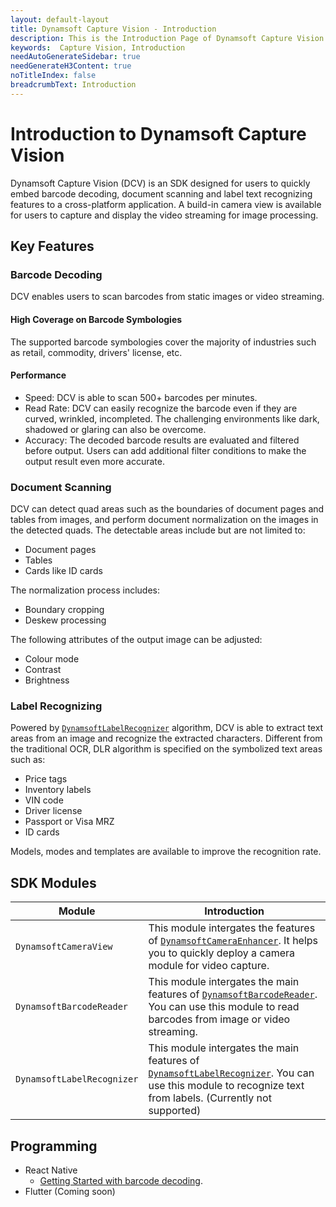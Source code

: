 ```yaml
---
layout: default-layout
title: Dynamsoft Capture Vision - Introduction
description: This is the Introduction Page of Dynamsoft Capture Vision.
keywords:  Capture Vision, Introduction
needAutoGenerateSidebar: true
needGenerateH3Content: true
noTitleIndex: false
breadcrumbText: Introduction
---
```


# Introduction to Dynamsoft Capture Vision

Dynamsoft Capture Vision (DCV) is an SDK designed for users to quickly embed barcode decoding, document scanning and label text recognizing features to a cross-platform application. A build-in camera view is available for users to capture and display the video streaming for image processing.

## Key Features

### Barcode Decoding

DCV enables users to scan barcodes from static images or video streaming.

#### High Coverage on Barcode Symbologies

The supported barcode symbologies cover the majority of industries such as retail, commodity, drivers' license, etc.

#### Performance

- Speed: DCV is able to scan 500+ barcodes per minutes.
- Read Rate: DCV can easily recognize the barcode even if they are curved, wrinkled, incompleted. The challenging environments like dark, shadowed or glaring can also be overcome.
- Accuracy: The decoded barcode results are evaluated and filtered before output. Users can add additional filter conditions to make the output result even more accurate.

### Document Scanning

DCV can detect quad areas such as the boundaries of document pages and tables from images, and perform document normalization on the images in the detected quads. The detectable areas include but are not limited to:

- Document pages
- Tables
- Cards like ID cards

The normalization process includes:

- Boundary cropping
- Deskew processing

The following attributes of the output image can be adjusted:

- Colour mode
- Contrast
- Brightness

### Label Recognizing

Powered by <a href = "https://www.dynamsoft.com/label-recognition/overview/" target="_blank">`DynamsoftLabelRecognizer`</a> algorithm, DCV is able to extract text areas from an image and recognize the extracted characters. Different from the traditional OCR, DLR algorithm is specified on the symbolized text areas such as:

- Price tags
- Inventory labels
- VIN code
- Driver license
- Passport or Visa MRZ
- ID cards

Models, modes and templates are available to improve the recognition rate.

## SDK Modules

| Module | Introduction |
| ------ | ------------ |
| `DynamsoftCameraView` | This module intergates the features of <a href = "https://www.dynamsoft.com/camera-enhancer/docs/introduction/" target="_blank">`DynamsoftCameraEnhancer`</a>. It helps you to quickly deploy a camera module for video capture. |
| `DynamsoftBarcodeReader` | This module intergates the main features of <a href = "https://www.dynamsoft.com/barcode-reader/overview/" target="_blank">`DynamsoftBarcodeReader`</a>. You can use this module to read barcodes from image or video streaming. |
| `DynamsoftLabelRecognizer` | This module intergates the main features of <a href = "https://www.dynamsoft.com/label-recognition/overview/" target="_blank">`DynamsoftLabelRecognizer`</a>. You can use this module to recognize text from labels. (Currently not supported) |

## Programming

- React Native
  - [Getting Started with barcode decoding](programming/react-native/user-guide/barcode-reader.md).
- Flutter (Coming soon)
